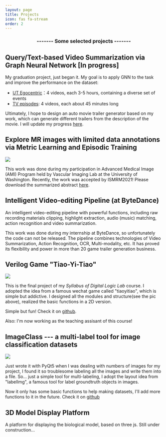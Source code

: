 ```yaml
---
layout: page
title: Projects
icon: fas fa-stream
order: 2
---
```


<h3 style="text-align: center">------- Some selected projects -------</h3>

## Query/Text-based Video Summarization via Graph Neural Network [In progress]

My graduation project, just began it. My goal is to apply GNN to the task and improve the performance on the dataset:

- [UT Egocentric](http://vision.cs.utexas.edu/projects/egocentric_data/UT_Egocentric_Dataset.html)：4 videos, each 3-5 hours, containing a diverse set of events
- [TV episodes](https://arxiv.org/pdf/1406.5824.pdf): 4 videos, each about 45 minutes long

Ultimately, I hope to design an auto movie trailer generator based on my work, which can generate different trailers from the description of the movie. I will update my progress [here](https://www.notion.so/Progress-229bc53ab075438ab460d7af5a7da19c).

## Explore MR images with limited data annotations via Metric Learning and Episodic Training

![](https://tva1.sinaimg.cn/large/008eGmZEly1gmqyiqne4ej30ne0f641f.jpg)

This work was done during my participation in Advanced Medical Image (AMI) Program held by Vascular Imaging Lab at the University of Washington. Recently, the work was accepted by ISMRM2021!
Please download the summarized abstract [here](/assets/Exploring%20feature%20space%20of%20MR%20vessel%20images%20with%20limited%20data%20annotations%20through%20metric%20learning%20and%20episodic%20training.pdf).

## Intelligent Video-editing Pipeline (at ByteDance)

An intelligent video-editing pipeline with powerful functions, including raw recording materials clipping, highlight extraction, audio (music) matching, action recognition and video summarization.

This work was done during my internship at ByteDance, so unfortunately the code can not be released. The pipeline combines technologies of Video Summarization, Action Recognition, OCR, Multi-modality, etc. It has proved its flexibility and power in more than 20 game trailer generation business.

## Verilog Game "Tiao-Yi-Tiao"

<img src="https://cdn.mathpix.com/snip/images/zswMpPhOe6UmQuqrh5CKB5B-LISChzcM9DYOdmibAmM.original.fullsize.png" />

This is the final project of my *Syllabus of Digital Logic Lab* course. I adopted the idea from a famous wechat game called "tiaoyitiao", which is simple but addictive. I designed all the modules and structure(see the pic above), realized the basic functions in a 2D version.

Simple but fun! Check it on [github](https://github.com/KaiyueTao/tiao-yi-tiao).

Also: I'm now working as the teaching assisant of this course!

## ImageClass --- a multi-label tool for image classification datasets

<img src="https://tva1.sinaimg.cn/large/0082zybply1gc6djuouzjj31700tqwrv.jpg" />

Just wrote it with PyQt5 when I was dealing with numbers of images for my project, I found it so troublesome labeling all the images and write them into a file. So... just a simple tool for multi-labeling, I adopt the layout idea from "labelImg", a famous tool for label groundtruth objects in images.

Now it only has some basic functions to help making datasets, I'll add more functions to it in the future. Check it on [github](https://github.com/KaiyueTao/labelClass)

## 3D Model Display Platform

A platform for displaying the biological model, based on three js. Still under construction...


